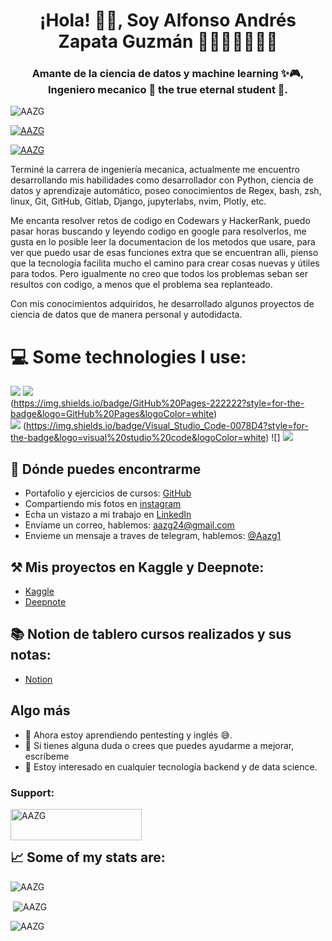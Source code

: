 <h1 align="center">¡Hola! 👋🏻, Soy Alfonso Andrés Zapata Guzmán 👨🏻‍🔬🧑🏻‍💻🧬</h1>
<h3 align="center">Amante de la ciencia de datos y machine learning ✨🎮, Ingeniero mecanico 🧬 the true eternal student 💚.</h3>

<p align="left"> <img src="https://komarev.com/ghpvc/?username=AAZG&label=Profile%20views&color=0e75b6&style=flat" alt="AAZG" /> </p>

<p align="left"> <a href="https://github.com/ryo-ma/github-profile-trophy"><img src="https://github-profile-trophy.vercel.app/?username=AAZG" alt="AAZG" /></a> </p>

<p align="left"> <a href="https://twitter.com/AlfonsoZapata21" target="blank"><img src="https://img.shields.io/twitter/follow/AAZG?logo=twitter&style=for-the-badge" alt="AAZG" /></a> </p>

Terminé la carrera de ingeniería mecanica, actualmente me encuentro desarrollando mis habilidades como desarrollador con Python, ciencia de datos y aprendizaje automático, poseo conocimientos de Regex, bash, zsh, linux, Git, GitHub, Gitlab, Django, jupyterlabs, nvim, Plotly, etc.

Me encanta resolver retos de codigo en Codewars y HackerRank, puedo pasar horas buscando y leyendo codigo en google para resolverlos, me gusta en lo posible leer la documentacion de los metodos que usare, para ver que puedo usar de esas funciones extra que se encuentran alli, pienso que la tecnología facilita mucho el camino para crear cosas nuevas y útiles para todos. Pero igualmente no creo que todos los problemas seban ser resultos con codigo, a menos que el problema sea replanteado.

Con mis conocimientos adquiridos, he desarrollado algunos proyectos de ciencia de datos que de manera personal y autodidacta.  



# 💻 Some technologies I use:

![](https://img.shields.io/badge/MySQL-005C84?style=for-the-badge&logo=mysql&logoColor=white) 
![](https://img.shields.io/badge/PostgreSQL-316192?style=for-the-badge&logo=postgresql&logoColor=white)  
(https://img.shields.io/badge/GitHub%20Pages-222222?style=for-the-badge&logo=GitHub%20Pages&logoColor=white)  
![](https://img.shields.io/badge/Flask-000000?style=for-the-badge&logo=flask&logoColor=white) (https://img.shields.io/badge/Visual_Studio_Code-0078D4?style=for-the-badge&logo=visual%20studio%20code&logoColor=white) ![]
![](https://img.shields.io/badge/HTML5-E34F26?style=for-the-badge&logo=html5&logoColor=white)


## 🔎 Dónde puedes encontrarme

- Portafolio y ejercicios de cursos: [GitHub](https://github.com/AAZG?tab=repositories)
- Compartiendo mis fotos en [instagram](https://www.instagram.com/alfonsoandreszapataguzman/)
- Echa un vistazo a mi trabajo en [LinkedIn](https://www.linkedin.com/in/alfonso-zapata-550bb112b/)
- Envíame un correo, hablemos: [aazg24@gmail.com](mailto:aazg24@gmail.com)
- Envieme un mensaje a traves de telegram, hablemos: [@Aazg1](https://t.me/Aazg1)


## ⚒️ Mis proyectos en Kaggle y Deepnote:

- [Kaggle ](https://www.kaggle.com/alfonsozapata)
- [Deepnote](https://deepnote.com/@aazg)

## 📚 Notion de tablero cursos realizados y sus notas:
- [Notion](https://www.notion.so/19120aeff7474ab8a5bf8c13a9375004?v=bbb665f61ed8419bbc322790d4416377)


## Algo más

- 🌱 Ahora estoy aprendiendo pentesting y inglés 😅.
- 💬 Si tienes alguna duda o crees que puedes ayudarme a mejorar, escríbeme
- 👀 Estoy interesado en cualquier tecnología backend y de data science.


<h3 align="left">Support:</h3>
<p><a href="https://www.buymeacoffee.com/aazg"> <img align="left" src="https://cdn.buymeacoffee.com/buttons/v2/default-yellow.png" height="50" width="210" alt="AAZG" /></a></p><br><br>


## 📈   Some of my stats are:

<p><img align="center" src="https://github-readme-stats.vercel.app/api/top-langs?username=AAZG&show_icons=true&theme=radical&locale=en&layout=compact" alt="AAZG" /></p>

<p>&nbsp;<img align="center" src="https://github-readme-stats.vercel.app/api?username=AAZG&show_icons=true&theme=radical&locale=en" alt="AAZG" /></p>

<p><img align="center" src="https://github-readme-streak-stats.herokuapp.com/?user=AAZG&theme=radical" alt="AAZG" /></p>






<!---
AAZG/AAZG-DEV is a ✨ special ✨ repository because its `README.md` (this file) appears on your GitHub profile.
You can click the Preview link to take a look at your changes.
--->
